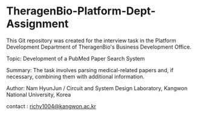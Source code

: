 # TheragenBio-Platform-Dept-Assignment

This Git repository was created for the interview task in the Platform Development Department of TheragenBio's Business Development Office.

Topic: Development of a PubMed Paper Search System

Summary: The task involves parsing medical-related papers and, if
necessary, combining them with additional information.

Author: Nam HyunJun / Circuit and System Design Laboratory, Kangwon National University, Korea

contact : richy1004@kangwon.ac.kr

